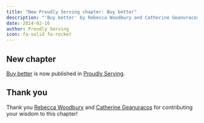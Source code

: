 ```yaml
---
title: "New Proudly Serving chapter: Buy better"
description: "'Buy better' by Rebecca Woodbury and Catherine Geanuracos is now published in Proudly Serving."
date: 2024-02-16
author: Proudly Serving
icon: fa-solid fa-rocket
---
```


## New chapter

[Buy better](/contents/buy-better) is now published in [Proudly Serving](/).

## Thank you

Thank you [Rebecca Woodbury](/contributors/rebecca-woodbury) and [Catherine Geanuracos](/contributors/catherine-geanuracos) for contributing your wisdom to this chapter!
